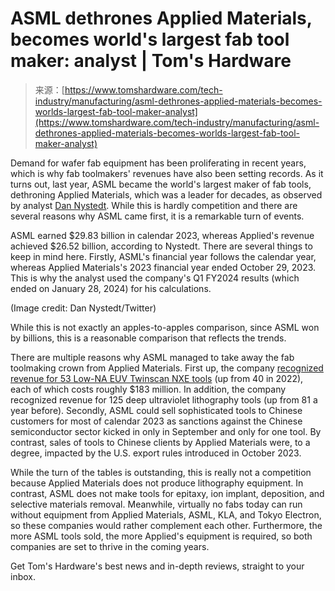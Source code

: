 <!--yml
category: 未分类
date: 2024-05-27 15:03:04
-->

# ASML dethrones Applied Materials, becomes world's largest fab tool maker: analyst | Tom's Hardware

> 来源：[https://www.tomshardware.com/tech-industry/manufacturing/asml-dethrones-applied-materials-becomes-worlds-largest-fab-tool-maker-analyst](https://www.tomshardware.com/tech-industry/manufacturing/asml-dethrones-applied-materials-becomes-worlds-largest-fab-tool-maker-analyst)

Demand for wafer fab equipment has been proliferating in recent years, which is why fab toolmakers' revenues have also been setting records. As it turns out, last year, ASML became the world's largest maker of fab tools, dethroning Applied Materials, which was a leader for decades, as observed by analyst [Dan Nystedt](https://twitter.com/dnystedt/status/1758393284353749269). While this is hardly competition and there are several reasons why ASML came first, it is a remarkable turn of events. 

ASML earned $29.83 billion in calendar 2023, whereas Applied's revenue achieved $26.52 billion, according to Nystedt. There are several things to keep in mind here. Firstly, ASML's financial year follows the calendar year, whereas Applied Materials's 2023 financial year ended October 29, 2023\. This is why the analyst used the company's Q1 FY2024 results (which ended on January 28, 2024) for his calculations. 

(Image credit: Dan Nystedt/Twitter)

While this is not exactly an apples-to-apples comparison, since ASML won by billions, this is a reasonable comparison that reflects the trends. 

There are multiple reasons why ASML managed to take away the fab toolmaking crown from Applied Materials. First up, the company [recognized revenue for 53 Low-NA EUV Twinscan NXE tools](https://www.tomshardware.com/tech-industry/manufacturing/asml-triples-order-bookings-in-q4-2023-thanks-to-demand-for-euv-tools) (up from 40 in 2022), each of which costs roughly $183 million. In addition, the company recognized revenue for 125 deep ultraviolet lithography tools (up from 81 a year before). Secondly, ASML could sell sophisticated tools to Chinese customers for most of calendar 2023 as sanctions against the Chinese semiconductor sector kicked in only in September and only for one tool. By contrast, sales of tools to Chinese clients by Applied Materials were, to a degree, impacted by the U.S. export rules introduced in October 2023.

While the turn of the tables is outstanding, this is really not a competition because Applied Materials does not produce lithography equipment. In contrast, ASML does not make tools for epitaxy, ion implant, deposition, and selective materials removal. Meanwhile, virtually no fabs today can run without equipment from Applied Materials, ASML, KLA, and Tokyo Electron, so these companies would rather complement each other. Furthermore, the more ASML tools sold, the more Applied's equipment is required, so both companies are set to thrive in the coming years.

Get Tom's Hardware's best news and in-depth reviews, straight to your inbox.